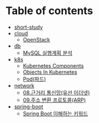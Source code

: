 # Table of contents

* [short-study](README.md)
* [cloud](cloud/README.md)
  * [OpenStack](cloud/Openstack.md)
* [db](db/README.md)
  * [MySQL 실행계획 분석](db/mysql-실행계획분석.md)
* [k8s](k8s/README.md)
  * [Kubernetes Components](<k8s/Kubernetes Components.md>)
  * [Objects In Kubernetes](<k8s/Objects In Kubernetes.md>)
  * [Pod(파드)](k8s/pod.md)
* [network](network/README.md)
  * [08.근거리 통신망(유선 이더넷)](<network/08.근거리 통신망(유선 이더넷).md>)
  * [09.주소 변환 프로토콜(ARP)](<network/09.주소 변환 프로토콜(ARP).md>)
* [spring-boot](spring-boot/README.md)
  * [Spring Boot 이해하는 키워드](spring-boot/Contianerless\&Opinionated.md)
